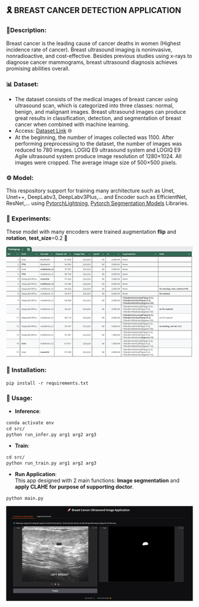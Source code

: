 ## 🎗️ BREAST CANCER DETECTION APPLICATION
### 📜Description:
Breast cancer is the leading cause of cancer deaths in women (Highest incidence rate of cancer).
Breast ultrasound imaging is noninvasive, nonradioactive, and cost-effective. 
Besides previous studies using x-rays to diagnose cancer mammograms, breast ultrasound diagnosis achieves promising abilities overall.
### 📊 Dataset:
- The dataset consists of the medical images of breast cancer using ultrasound scan, which is categorized into three classes: normal, benign, and malignant images.
Breast ultrasound images can produce great results in classification, detection, and segmentation of breast cancer when combined with machine learning.
- Access: [Dataset Link](https://scholar.cu.edu.eg/?q=afahmy/pages/dataset) 🌐
- At the beginning, the number of images collected was 1100. After performing preprocessing to the dataset, the number of images was reduced to 780 images.
LOGIQ E9 ultrasound system and LOGIQ E9 Agile ultrasound system produce image resolution of 1280×1024. All images were cropped. The average image size of 500×500 pixels.

### ⚙️ Model: 
This respository support for training many architecture such as Unet, Unet++, DeepLabv3, DeepLabv3Plus,... and Encoder such as EfficientNet, ResNet,... using [PytorchLightning](https://lightning.ai/docs/pytorch/stable/), [Pytorch Segmentation Models](https://github.com/qubvel-org/segmentation_models.pytorch) Libraries.


### 🧪 Experiments:
These model with many encoders were trained augmentation **flip** and **rotation**, **test_size**=0.2 🔄

![Experiment Results](publics/image.png)

### 🔧 Installation:
`pip install -r requirements.txt`
### 🚀 Usage:
- **Inference**:
```
conda activate env
cd src/
python run_infer.py arg1 arg2 arg3
```
- **Train**:
```
cd src/
python run_train.py arg1 arg2 arg3
```
- **Run Application**: <br>
This app designed with 2 main functions: **Image segmentation** and **apply CLAHE for purpose of supporting doctor**.<br>
```
python main.py
```

![UI Example](publics/UI.png)
